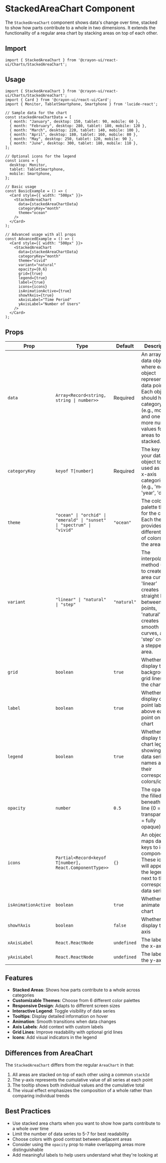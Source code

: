# StackedAreaChart Component

The `StackedAreaChart` component shows data's change over time, stacked to show how parts contribute to a whole in two dimensions. It extends the functionality of a regular area chart by stacking areas on top of each other.

## Import

```tsx
import { StackedAreaChart } from '@crayon-ui/react-ui/Charts/StackedAreaChart';
```

## Usage

```tsx
import { StackedAreaChart } from '@crayon-ui/react-ui/Charts/StackedAreaChart';
import { Card } from '@crayon-ui/react-ui/Card';
import { Monitor, TabletSmartphone, Smartphone } from 'lucide-react';

// Sample data for the chart
const stackedAreaChartData = [
  { month: "January", desktop: 150, tablet: 90, mobile: 60 },
  { month: "February", desktop: 280, tablet: 180, mobile: 120 },
  { month: "March", desktop: 220, tablet: 140, mobile: 100 },
  { month: "April", desktop: 180, tablet: 160, mobile: 80 },
  { month: "May", desktop: 250, tablet: 120, mobile: 90 },
  { month: "June", desktop: 300, tablet: 180, mobile: 110 },
];

// Optional icons for the legend
const icons = {
  desktop: Monitor,
  tablet: TabletSmartphone,
  mobile: Smartphone,
};

// Basic usage
const BasicExample = () => (
  <Card style={{ width: "500px" }}>
    <StackedAreaChart
      data={stackedAreaChartData}
      categoryKey="month"
      theme="ocean"
    />
  </Card>
);

// Advanced usage with all props
const AdvancedExample = () => (
  <Card style={{ width: "500px" }}>
    <StackedAreaChart
      data={stackedAreaChartData}
      categoryKey="month"
      theme="vivid"
      variant="natural"
      opacity={0.6}
      grid={true}
      legend={true}
      label={true}
      icons={icons}
      isAnimationActive={true}
      showYAxis={true}
      xAxisLabel="Time Period"
      yAxisLabel="Number of Users"
    />
  </Card>
);
```

## Props

| Prop | Type | Default | Description |
| ---- | ---- | ------- | ----------- |
| `data` | `Array<Record<string, string \| number>>` | Required | An array of data objects where each object represents a data point. Each object should have a category field (e.g., month) and one or more numeric values for the areas to be stacked. |
| `categoryKey` | `keyof T[number]` | Required | The key from your data object to be used as the x-axis categories (e.g., 'month', 'year', 'date') |
| `theme` | `"ocean" \| "orchid" \| "emerald" \| "sunset" \| "spectrum" \| "vivid"` | `"ocean"` | The color palette theme for the chart. Each theme provides a different set of colors for the areas. |
| `variant` | `"linear" \| "natural" \| "step"` | `"natural"` | The interpolation method used to create the area curves. 'linear' creates straight lines between points, 'natural' creates smooth curves, and 'step' creates a stepped area. |
| `grid` | `boolean` | `true` | Whether to display the background grid lines in the chart |
| `label` | `boolean` | `true` | Whether to display data point labels above each point on the chart |
| `legend` | `boolean` | `true` | Whether to display the chart legend showing the data series names and their corresponding colors/icons |
| `opacity` | `number` | `0.5` | The opacity of the filled area beneath each line (0 = fully transparent, 1 = fully opaque) |
| `icons` | `Partial<Record<keyof T[number], React.ComponentType>>` | `{}` | An object that maps data keys to icon components. These icons will appear in the legend next to their corresponding data series. |
| `isAnimationActive` | `boolean` | `true` | Whether to animate the chart |
| `showYAxis` | `boolean` | `false` | Whether to display the y-axis |
| `xAxisLabel` | `React.ReactNode` | `undefined` | The label for the x-axis |
| `yAxisLabel` | `React.ReactNode` | `undefined` | The label for the y-axis |

## Features

- **Stacked Areas**: Shows how parts contribute to a whole across categories
- **Customizable Themes**: Choose from 6 different color palettes
- **Responsive Design**: Adapts to different screen sizes
- **Interactive Legend**: Toggle visibility of data series
- **Tooltips**: Display detailed information on hover
- **Animation**: Smooth transitions when data changes
- **Axis Labels**: Add context with custom labels
- **Grid Lines**: Improve readability with optional grid lines
- **Icons**: Add visual indicators in the legend

## Differences from AreaChart

The `StackedAreaChart` differs from the regular `AreaChart` in that:

1. All areas are stacked on top of each other using a common `stackId`
2. The y-axis represents the cumulative value of all series at each point
3. The tooltip shows both individual values and the cumulative total
4. The visual effect emphasizes the composition of a whole rather than comparing individual trends

## Best Practices

- Use stacked area charts when you want to show how parts contribute to a whole over time
- Limit the number of data series to 5-7 for best readability
- Choose colors with good contrast between adjacent areas
- Consider using the `opacity` prop to make overlapping areas more distinguishable
- Add meaningful labels to help users understand what they're looking at
